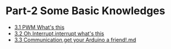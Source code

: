 # Part-2 Some Basic Knowledges

- [3.1 PWM What's this](<04.PWM What's this.md>)
- [3.2 Oh,Interrupt,interrupt what's this](<05.Oh,Interrupt,interrupt what this.md>)
- [3.3 Communication,get your Arduino a friend!.md](<06.Communication,get your Arduino a friend!.md>)
